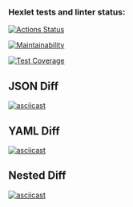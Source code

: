 ### Hexlet tests and linter status:
[![Actions Status](https://github.com/emotionalDamageSupport/backend-project-46/actions/workflows/hexlet-check.yml/badge.svg)](https://github.com/emotionalDamageSupport/backend-project-46/actions)

[![Maintainability](https://api.codeclimate.com/v1/badges/0a1a7b7ed8dabe19ada1/maintainability)](https://codeclimate.com/github/emotionalDamageSupport/backend-project-46/maintainability)

[![Test Coverage](https://api.codeclimate.com/v1/badges/0a1a7b7ed8dabe19ada1/test_coverage)](https://codeclimate.com/github/emotionalDamageSupport/backend-project-46/test_coverage)

## JSON Diff
[![asciicast](https://asciinema.org/a/nl6tjm0TwUKpudSfuYzqWZnSd.svg)](https://asciinema.org/a/nl6tjm0TwUKpudSfuYzqWZnSd)

## YAML Diff
[![asciicast](https://asciinema.org/a/Q7AG78f5Q1nZouQK1Rke7Qsiz.svg)](https://asciinema.org/a/Q7AG78f5Q1nZouQK1Rke7Qsiz)

## Nested Diff
[![asciicast](https://asciinema.org/a/IgfZbCKall6ldzJwAzCwZgqFB.svg)](https://asciinema.org/a/IgfZbCKall6ldzJwAzCwZgqFB)